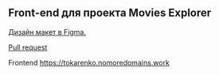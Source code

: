 ## Front-end для проекта Movies Explorer

[Дизайн макет в Figma.](https://disk.yandex.ru/d/1MeKZ6_kjU43dQ)

[Pull request](https://github.com/TokarenkoKate/movies-explorer-frontend/pull/4)

Frontend https://tokarenko.nomoredomains.work
